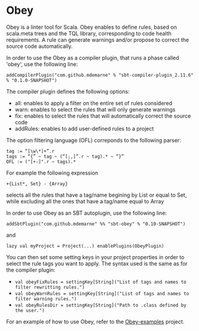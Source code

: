 Obey
====

Obey is  a linter tool for Scala. Obey enables to define rules, based on scala.meta trees and the TQL library, corresponding to code health requirements. A rule can generate warnings and/or propose to correct the source code automatically.

In order to use the Obey as a compiler plugin, that runs a phase called 'obey', use the following line:
~~~
addCompilerPlugin("com.github.mdemarne" % "sbt-compiler-plugin_2.11.6" % "0.1.0-SNAPSHOT")
~~~
The compiler plugin defines the following options:
* all:<OFL> enables to apply a filter on the entire set of rules considered
* warn:<OFL> enables to select the rules that will only generate warnings
* fix:<OFL> enables to select the rules that will automatically correct the source code
* addRules:<path to compiled classes> enables to add user-defined rules to a project

The option filtering language (OFL) correponds to the following parser:
~~~
tag := “[\w\*]+”.r
tags := “{” ~ tag ~ (“[;,]”.r ~ tag).* ~ “}”
OFL := ("[+-]".r ~ tags).*
~~~

For example the following expression
~~~
+{List*, Set} - {Array}
~~~
selects all the rules that have a tag/name begining by List or equal to Set, while excluding all the ones that have a tag/name equal to Array

In order to use Obey as an SBT autoplugin, use the following line:
~~~
addSbtPlugin("com.github.mdemarne" %% "sbt-obey" % "0.1­0-SNAPSHOT")
~~~

and
~~~
lazy val myProject = Project(...) enablePlugins(ObeyPlugin)
~~~

You can then set some setting keys in your project properties in order to select the rule tags you want to apply. The syntax used is the same as for the compiler plugin:

- `val obeyFixRules = settingKey[String]("List of tags and names to filter rewritting rules.")`
- `val obeyWarnRules = settingKey[String]("List of tags and names to filter warning rules.")`
- `val obeyRulesDir = settingKey[String]("Path to .class defined by the user.")`
    
For an example of how to use Obey, refer to the [Obey-examples](https://github.com/mdemarne/Obey-examples) project.

